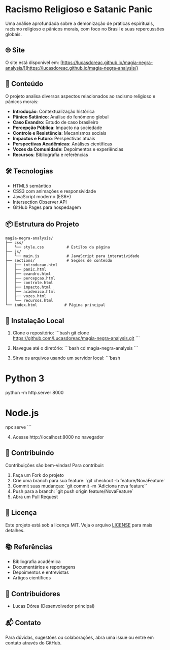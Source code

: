 # Racismo Religioso e Satanic Panic

Uma análise aprofundada sobre a demonização de práticas espirituais, racismo religioso e pânicos morais, com foco no Brasil e suas repercussões globais.

## 🌐 Site

O site está disponível em: [https://lucasdoreac.github.io/magia-negra-analysis/](https://lucasdoreac.github.io/magia-negra-analysis/)

## 📑 Conteúdo

O projeto analisa diversos aspectos relacionados ao racismo religioso e pânicos morais:

- **Introdução**: Contextualização histórica
- **Pânico Satânico**: Análise do fenômeno global
- **Caso Evandro**: Estudo de caso brasileiro
- **Percepção Pública**: Impacto na sociedade
- **Controle e Resistência**: Mecanismos sociais
- **Impactos e Futuro**: Perspectivas atuais
- **Perspectivas Acadêmicas**: Análises científicas
- **Vozes da Comunidade**: Depoimentos e experiências
- **Recursos**: Bibliografia e referências

## 🛠️ Tecnologias

- HTML5 semântico
- CSS3 com animações e responsividade
- JavaScript moderno (ES6+)
- Intersection Observer API
- GitHub Pages para hospedagem

## 📦 Estrutura do Projeto

```
magia-negra-analysis/
├── css/
│   └── style.css          # Estilos da página
├── js/
│   └── main.js            # JavaScript para interatividade
├── sections/              # Seções de conteúdo
│   ├── introducao.html
│   ├── panic.html
│   ├── evandro.html
│   ├── percepcao.html
│   ├── controle.html
│   ├── impacto.html
│   ├── academico.html
│   ├── vozes.html
│   └── recursos.html
└── index.html            # Página principal
```

## 🚀 Instalação Local

1. Clone o repositório:
\`\`\`bash
git clone https://github.com/Lucasdoreac/magia-negra-analysis.git
\`\`\`

2. Navegue até o diretório:
\`\`\`bash
cd magia-negra-analysis
\`\`\`

3. Sirva os arquivos usando um servidor local:
\`\`\`bash
# Python 3
python -m http.server 8000

# Node.js
npx serve
\`\`\`

4. Acesse http://localhost:8000 no navegador

## 🤝 Contribuindo

Contribuições são bem-vindas! Para contribuir:

1. Faça um Fork do projeto
2. Crie uma branch para sua feature: \`git checkout -b feature/NovaFeature\`
3. Commit suas mudanças: \`git commit -m 'Adiciona nova feature'\`
4. Push para a branch: \`git push origin feature/NovaFeature\`
5. Abra um Pull Request

## 📄 Licença

Este projeto está sob a licença MIT. Veja o arquivo [LICENSE](LICENSE) para mais detalhes.

## 📚 Referências

- Bibliografia acadêmica
- Documentários e reportagens
- Depoimentos e entrevistas
- Artigos científicos

## 👥 Contribuidores

- Lucas Dórea (Desenvolvedor principal)

## 📬 Contato

Para dúvidas, sugestões ou colaborações, abra uma issue ou entre em contato através do GitHub.